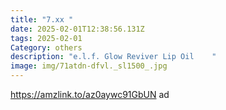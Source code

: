 ```yaml
---
title: "7.xx "
date: 2025-02-01T12:38:56.131Z
tags: 2025-02-01
Category: others
description: "e.l.f. Glow Reviver Lip Oil    "
image: img/71atdn-dfvl._sl1500_.jpg
---
```

https://amzlink.to/az0aywc91GbUN  ad